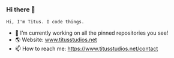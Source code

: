 ### Hi there 👋
`Hi, I'm Titus. I code things.`

- 🔭 I’m currently working on all the pinned repositories you see!
- 🌎 Website: www.titusstudios.net
- 📫 How to reach me: https://www.titusstudios.net/contact

<!--
**TitusStudiosMediaGroup/TitusStudiosMediaGroup** is a ✨ _special_ ✨ repository because its `README.md` (this file) appears on your GitHub profile.

Here are some ideas to get you started:

- 🔭 I’m currently working on ...
- 🌱 I’m currently learning ...
- 👯 I’m looking to collaborate on ...
- 🤔 I’m looking for help with ...
- 💬 Ask me about ...

- 📫 How to reach me: ...
- 😄 Pronouns: ...
- ⚡ Fun fact: ...
-->
